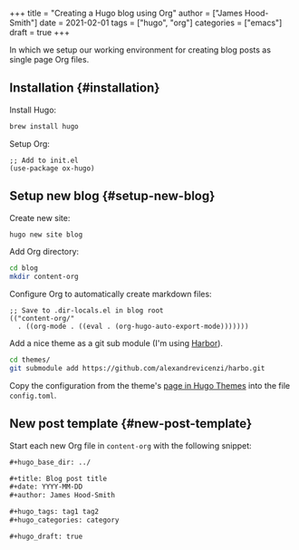 +++
title = "Creating a Hugo blog using Org"
author = ["James Hood-Smith"]
date = 2021-02-01
tags = ["hugo", "org"]
categories = ["emacs"]
draft = true
+++

In which we setup our working environment for creating blog posts as single page
Org files.


## Installation {#installation}

Install Hugo:

```bash
brew install hugo
```

Setup Org:

```elisp
;; Add to init.el
(use-package ox-hugo)
```


## Setup new blog {#setup-new-blog}

Create new site:

```bash
hugo new site blog
```

Add Org directory:

```bash
cd blog
mkdir content-org
```

Configure Org to automatically create markdown files:

```elisp
;; Save to .dir-locals.el in blog root
(("content-org/"
  . ((org-mode . ((eval . (org-hugo-auto-export-mode)))))))
```

Add a nice theme as a git sub module (I'm using [Harbor](https://github.com/matsuyoshi30/harbor)).

```bash
cd themes/
git submodule add https://github.com/alexandrevicenzi/harbo.git
```

Copy the configuration from the theme's [page in Hugo Themes](https://themes.gohugo.io/harbor/) into the file `config.toml`.


## New post template {#new-post-template}

Start each new Org file in `content-org` with the following snippet:

```md
#+hugo_base_dir: ../

#+title: Blog post title
#+date: YYYY-MM-DD
#+author: James Hood-Smith

#+hugo_tags: tag1 tag2
#+hugo_categories: category

#+hugo_draft: true
```

[//]: # "Exported with love from a post written in Org mode"
[//]: # "- https://github.com/kaushalmodi/ox-hugo"
